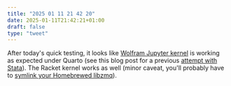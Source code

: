 ```yaml
---
title: "2025 01 11 21 42 20"
date: 2025-01-11T21:42:21+01:00
draft: false
type: "tweet"
---
```

After today's quick testing, it looks like [Wolfram Jupyter kernel](https://github.com/WolframResearch/WolframLanguageForJupyter) is working as expected under Quarto (see this blog post for a previous [attempt with Stata](post/stata-quarto/)). The Racket kernel works as well (minor caveat, you'll probably have to [symlink your Homebrewed libzmq](https://github.com/rmculpepper/iracket/issues/20)).
